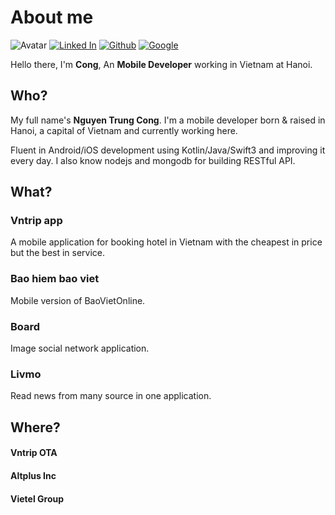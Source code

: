 # About me
![Avatar](https://farm5.staticflickr.com/4263/35080173910_7c5b6958c6_o_d.png)
[![Linked In](https://farm5.staticflickr.com/4258/35299842052_10b82c6dc1_o_d.png)](https://linkedin.com)
[![Github](https://farm5.staticflickr.com/4281/35426553966_f647951d42_o_d.png)](https://github.com/congnt24)
[![Google](https://farm5.staticflickr.com/4236/35426553866_def6692ae6_o_d.png)](mailto:congnt24@gmail.com)

Hello there, I'm **Cong**, An **Mobile Developer** working in Vietnam at Hanoi.

## Who?

My full name's **Nguyen Trung Cong**. I'm a mobile developer born & raised in Hanoi, a capital of Vietnam and currently working here.

Fluent in Android/iOS development using Kotlin/Java/Swift3 and improving it every day. I also know nodejs and mongodb for building RESTful API.

## What?
### Vntrip app
A mobile application for booking hotel in Vietnam with the cheapest in price but the best in service.
### Bao hiem bao viet
Mobile version of BaoVietOnline. 
### Board
Image social network application.
### Livmo
Read news from many source in one application.
## Where?
#### Vntrip OTA
#### Altplus Inc
#### Vietel Group


